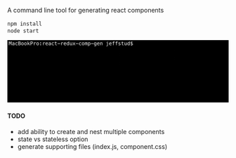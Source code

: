 A command line tool for generating react components

```
npm install
node start
```
<img src="/README/screenshot.gif" width="600">

#### TODO
* add ability to create and nest multiple components
* state vs stateless option
* generate supporting files (index.js, component.css)
